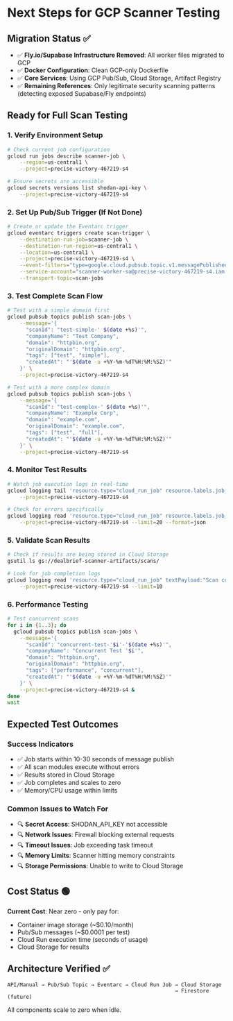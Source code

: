 # Next Steps for GCP Scanner Testing

## Migration Status ✅
- ✅ **Fly.io/Supabase Infrastructure Removed**: All worker files migrated to GCP
- ✅ **Docker Configuration**: Clean GCP-only Dockerfile 
- ✅ **Core Services**: Using GCP Pub/Sub, Cloud Storage, Artifact Registry
- ✅ **Remaining References**: Only legitimate security scanning patterns (detecting exposed Supabase/Fly endpoints)

## Ready for Full Scan Testing

### 1. Verify Environment Setup
```bash
# Check current job configuration
gcloud run jobs describe scanner-job \
    --region=us-central1 \
    --project=precise-victory-467219-s4

# Ensure secrets are accessible
gcloud secrets versions list shodan-api-key \
    --project=precise-victory-467219-s4
```

### 2. Set Up Pub/Sub Trigger (If Not Done)
```bash
# Create or update the Eventarc trigger
gcloud eventarc triggers create scan-trigger \
    --destination-run-job=scanner-job \
    --destination-run-region=us-central1 \
    --location=us-central1 \
    --project=precise-victory-467219-s4 \
    --event-filters="type=google.cloud.pubsub.topic.v1.messagePublished" \
    --service-account="scanner-worker-sa@precise-victory-467219-s4.iam.gserviceaccount.com" \
    --transport-topic=scan-jobs
```

### 3. Test Complete Scan Flow
```bash
# Test with a simple domain first
gcloud pubsub topics publish scan-jobs \
    --message='{
      "scanId": "test-simple-' $(date +%s)'",
      "companyName": "Test Company",
      "domain": "httpbin.org",
      "originalDomain": "httpbin.org",
      "tags": ["test", "simple"],
      "createdAt": "'$(date -u +%Y-%m-%dT%H:%M:%SZ)'"
    }' \
    --project=precise-victory-467219-s4

# Test with a more complex domain
gcloud pubsub topics publish scan-jobs \
    --message='{
      "scanId": "test-complex-' $(date +%s)'",
      "companyName": "Example Corp",
      "domain": "example.com",
      "originalDomain": "example.com", 
      "tags": ["test", "full"],
      "createdAt": "'$(date -u +%Y-%m-%dT%H:%M:%SZ)'"
    }' \
    --project=precise-victory-467219-s4
```

### 4. Monitor Test Results
```bash
# Watch job execution logs in real-time
gcloud logging tail 'resource.type="cloud_run_job" resource.labels.job_name="scanner-job"' \
    --project=precise-victory-467219-s4

# Check for errors specifically
gcloud logging read 'resource.type="cloud_run_job" resource.labels.job_name="scanner-job" severity>=ERROR' \
    --project=precise-victory-467219-s4 --limit=20 --format=json
```

### 5. Validate Scan Results
```bash
# Check if results are being stored in Cloud Storage
gsutil ls gs://dealbrief-scanner-artifacts/scans/

# Look for job completion logs
gcloud logging read 'resource.type="cloud_run_job" textPayload:"Scan completed"' \
    --project=precise-victory-467219-s4 --limit=10
```

### 6. Performance Testing
```bash
# Test concurrent scans
for i in {1..3}; do
  gcloud pubsub topics publish scan-jobs \
    --message='{
      "scanId": "concurrent-test-'$i'-'$(date +%s)'",
      "companyName": "Concurrent Test '$i'",
      "domain": "httpbin.org",
      "originalDomain": "httpbin.org",
      "tags": ["performance", "concurrent"],
      "createdAt": "'$(date -u +%Y-%m-%dT%H:%M:%SZ)'"
    }' \
    --project=precise-victory-467219-s4 &
done
wait
```

## Expected Test Outcomes

### Success Indicators
- ✅ Job starts within 10-30 seconds of message publish
- ✅ All scan modules execute without errors
- ✅ Results stored in Cloud Storage
- ✅ Job completes and scales to zero
- ✅ Memory/CPU usage within limits

### Common Issues to Watch For
- 🔍 **Secret Access**: SHODAN_API_KEY not accessible
- 🔍 **Network Issues**: Firewall blocking external requests
- 🔍 **Timeout Issues**: Job exceeding task timeout
- 🔍 **Memory Limits**: Scanner hitting memory constraints
- 🔍 **Storage Permissions**: Unable to write to Cloud Storage

## Cost Status 🟢
**Current Cost**: Near zero - only pay for:
- Container image storage (~$0.10/month)
- Pub/Sub messages (~$0.0001 per test)
- Cloud Run execution time (seconds of usage)
- Cloud Storage for results

## Architecture Verified ✅
```
API/Manual → Pub/Sub Topic → Eventarc → Cloud Run Job → Cloud Storage
                                                      → Firestore (future)
```
All components scale to zero when idle.